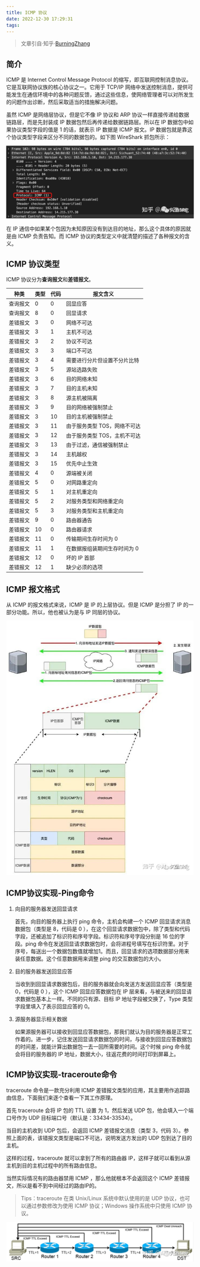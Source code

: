 ```yaml
---
title: ICMP 协议
date: 2022-12-30 17:29:31
tags:
---
```


> 文章引自·知乎·[BurningZhang](https://zhuanlan.zhihu.com/p/369623317)

## 简介

ICMP 是 Internet Control Message Protocol 的缩写，即互联网控制消息协议。它是互联网协议族的核心协议之一。它用于 TCP/IP 网络中发送控制消息，提供可能发生在通信环境中的各种问题反馈，通过这些信息，使网络管理者可以对所发生的问题作出诊断，然后采取适当的措施解决问题。

<!-- more -->
虽然 ICMP 是网络层协议，但是它不像 IP 协议和 ARP 协议一样直接传递给数据链路层，而是先封装成 IP 数据包然后再传递给数据链路层。所以在 IP 数据包中如果协议类型字段的值是 1 的话，就表示 IP 数据是 ICMP 报文。IP 数据包就是靠这个协议类型字段来区分不同的数据包的。如下图 WireShark 抓包所示：

![WireShark 抓包](images/network-icmp/wireshark-icmp.jpg)

在 IP 通信中如果某个包因为未知原因没有到达目的地址，那么这个具体的原因就是由 ICMP 负责告知。而 ICMP 协议的类型定义中就清楚的描述了各种报文的含义。

## ICMP 协议类型

ICMP 协议分为**查询报文**和**差错报文**。

| 种类 | 类型 | 代码 | 报文含义
| - | - | - | - |
| 查询报文 | 0 | 0 | 回显应答 |
| 查询报文 | 8 | 0 | 回显请求 |
| 差错报文 | 3 | 0 | 网络不可达  |
| 差错报文 | 3 | 1 | 主机不可达 |
| 差错报文 | 3 | 2 | 协议不可达 |
| 差错报文 | 3 | 3 | 端口不可达 |
| 差错报文 | 3 | 4 | 需要进行分片但设置不分片比特 |
| 差错报文 | 3 | 5 | 源站选路失败 |
| 差错报文 | 3 | 6 | 目的网络未知 |
| 差错报文 | 3 | 7 | 目的主机未知 |
| 差错报文 | 3 | 8 | 源主机被隔离 |
| 差错报文 | 3 | 9 | 目的网络被强制禁止 |
| 差错报文 | 3 | 10 | 目的主机被强制禁止 |
| 差错报文 | 3 | 11 | 由于服务类型 TOS，网络不可达 |
| 差错报文 | 3 | 12 | 由于服务类型 TOS，主机不可达 |
| 差错报文 | 3 | 13 | 由于过滤，通信被强制禁止 |
| 差错报文 | 3 | 14 | 主机越权 |
| 差错报文 | 3 | 15 | 优先中止生效 |
| 差错报文 | 4 | 0 | 源端被关闭 |
| 差错报文 | 5 | 0 | 对网路重定向 |
| 差错报文 | 5 | 1 | 对主机重定向 |
| 差错报文 | 5 | 2 | 对服务类型和网络重定向 |
| 差错报文 | 5 | 3 | 对服务类型和主机重定向 |
| 差错报文 | 9 | 0 | 路由器通告 |
| 差错报文 | 10 | 0 | 路由器请求 |
| 差错报文 | 11 | 0 | 传输期间生存时间为 0 |
| 差错报文 | 11 | 1 | 在数据报组装期间生存时间为 0 |
| 差错报文 | 12 | 0 | 坏的 IP 首部 |
| 差错报文 | 12 | 1 | 缺少必须的选项 |

## ICMP 报文格式

从 ICMP 的报文格式来说，ICMP 是 IP 的上层协议。但是 ICMP 是分担了 IP 的一部分功能。所以，他也被认为是与 IP 同层的协议。

![ICMP 报文格式](images/network-icmp/icmp-protocol.jpg)

## ICMP协议实现-Ping命令

1. 向目的服务器发送回显请求

    首先，向目的服务器上执行 ping 命令，主机会构建一个 ICMP 回显请求消息数据包（类型是 8，代码是 0 ），在这个回显请求数据包中，除了类型和代码字段，还被追加了标识符和序号字段。标识符和序号字段分别是 16 位的字段。ping 命令在发送回显请求数据包时，会将进程号填写在标识符里。对于序号，每送出一个数据包数值就增加1。而且，回显请求的选项数据部分用来装任意数据。这个任意数据用来调整 ping 的交互数据包的大小。

2. 目的服务器发送回显应答

    当收到到回显请求数据包后，目的服务器就会向发送方发送回显应答（类型是 0，代码是 0 ），这个 ICMP 回显应答数据包在 IP 层来看，与被送来的回显请求数据包基本上一样。不同的只有源、目标 IP 地址字段被交换了，Type 类型字段里填入了表示回显应答的 0。

3. 源服务器显示相关数据

    如果源服务器可以接收到回显应答数据包，那我们就认为目的服务器是正常工作着的。进一步，记住发送回显请求数据包的时间，与接收到回显应答数据包的时间差，就能计算出数据包一去一回所需要的时间。这个时候 ping 命令就会将目的服务器的 IP 地址，数据大小，往返花费的时间打印到屏幕上。

## ICMP协议实现-traceroute命令

traceroute 命令是一款充分利用 ICMP 差错报文类型的应用，其主要用作追踪路由信息，下面我们来逐个查看一下其工作原理。

首先 traceroute 会将 IP 包的 TTL 设置 为 1，然后发送 UDP 包，他会填入一个端口号作为 UDP 目标端口号（默认是：33434-33534）。

当目的主机收到 UDP 包后，会返回 ICMP 差错报文消息（类型 3，代码 3）。参照上面的表，该错报文类型是端口不可达，说明发送方发出的 UDP 包到达了目的主机。

这样的过程，traceroute 就可以拿到了所有的路由器 IP，这样子就可以看到从源主机到目的主机过程中的所有路由信息。

当然实际情况有的路由器禁用 ICMP ，那么他就根本不会返回这个 ICMP 差错报文，所以是看不到中间经过的路由IP的。

> Tips：traceroute 在类 Unix/Linux 系统中默认使用的是 UDP 协议，也可以通过参数修改为使用 ICMP 协议；Windows 操作系统中只使用 ICMP 协议。

![](images/network-icmp/icmp-trace-route.jpg)
